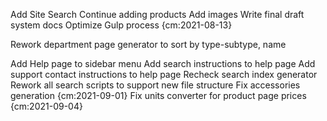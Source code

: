 
Add Site Search
Continue adding products
Add images
Write final draft system docs
Optimize Gulp process {cm:2021-08-13}

Rework department page generator to sort by type-subtype, name

Add Help page to sidebar menu
Add search instructions to help page
Add support contact instructions to help page
Recheck search index generator
Rework all search scripts to support new file structure
Fix accessories generation {cm:2021-09-01}
Fix units converter for product page prices {cm:2021-09-04}